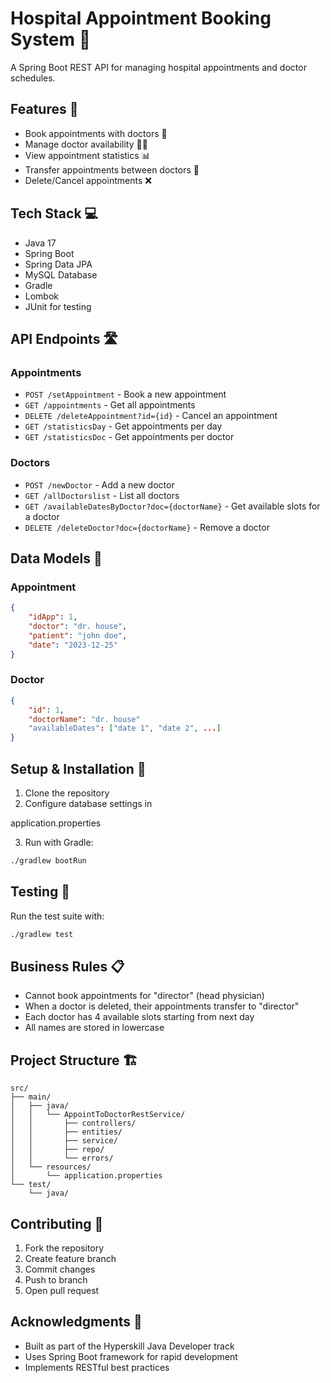 # Hospital Appointment Booking System 🏥

A Spring Boot REST API for managing hospital appointments and doctor schedules.

## Features 🌟

- Book appointments with doctors 📅
- Manage doctor availability 👨‍⚕️
- View appointment statistics 📊 
- Transfer appointments between doctors 🔄
- Delete/Cancel appointments ❌

## Tech Stack 💻

- Java 17
- Spring Boot
- Spring Data JPA
- MySQL Database
- Gradle
- Lombok
- JUnit for testing

## API Endpoints 🛣️

### Appointments

- `POST /setAppointment` - Book a new appointment
- `GET /appointments` - Get all appointments
- `DELETE /deleteAppointment?id={id}` - Cancel an appointment
- `GET /statisticsDay` - Get appointments per day
- `GET /statisticsDoc` - Get appointments per doctor

### Doctors

- `POST /newDoctor` - Add a new doctor
- `GET /allDoctorslist` - List all doctors
- `GET /availableDatesByDoctor?doc={doctorName}` - Get available slots for a doctor
- `DELETE /deleteDoctor?doc={doctorName}` - Remove a doctor

## Data Models 📝

### Appointment

```json
{
    "idApp": 1,
    "doctor": "dr. house",
    "patient": "john doe", 
    "date": "2023-12-25"
}
```

### Doctor

```json
{
    "id": 1,
    "doctorName": "dr. house"
    "availableDates": ["date 1", "date 2", ...]
}
```

## Setup & Installation 🚀

1. Clone the repository
2. Configure database settings in 

application.properties


3. Run with Gradle:

```bash
./gradlew bootRun
```

## Testing 🧪

Run the test suite with:

```bash
./gradlew test
```

## Business Rules 📋

- Cannot book appointments for "director" (head physician)
- When a doctor is deleted, their appointments transfer to "director"
- Each doctor has 4 available slots starting from next day
- All names are stored in lowercase

## Project Structure 🏗️

```
src/
├── main/
│   ├── java/
│   │   └── AppointToDoctorRestService/
│   │       ├── controllers/
│   │       ├── entities/
│   │       ├── service/
│   │       ├── repo/
│   │       └── errors/
│   └── resources/
│       └── application.properties
└── test/
    └── java/
```

## Contributing 🤝

1. Fork the repository
2. Create feature branch
3. Commit changes
4. Push to branch 
5. Open pull request

## Acknowledgments 🙏

- Built as part of the Hyperskill Java Developer track
- Uses Spring Boot framework for rapid development
- Implements RESTful best practices
